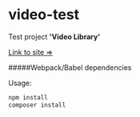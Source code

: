 # video-test
Test project **'Video Library'**

[Link to site =>](http://srv111786.hoster-test.ru/)

#####Webpack/Babel dependencies

Usage:
```javascript
npm install
composer install
```
